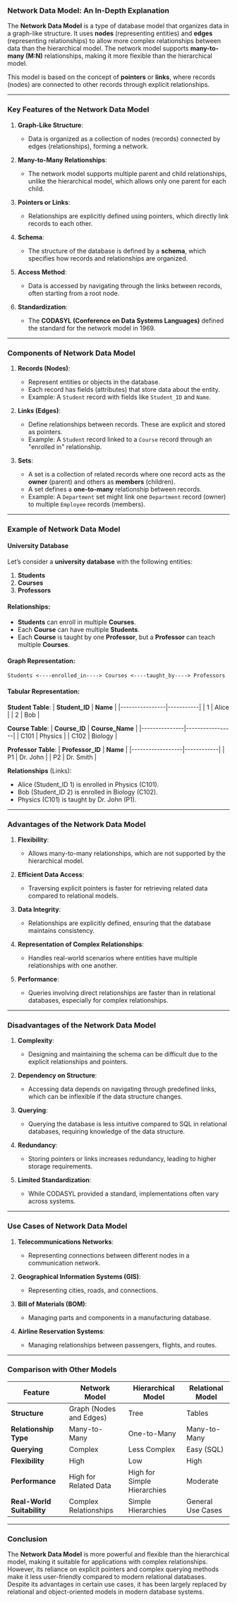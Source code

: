 ### **Network Data Model: An In-Depth Explanation**

The **Network Data Model** is a type of database model that organizes data in a graph-like structure. It uses **nodes** (representing entities) and **edges** (representing relationships) to allow more complex relationships between data than the hierarchical model. The network model supports **many-to-many (M:N)** relationships, making it more flexible than the hierarchical model.

This model is based on the concept of **pointers** or **links**, where records (nodes) are connected to other records through explicit relationships. 

---

### **Key Features of the Network Data Model**

1. **Graph-Like Structure**:
   - Data is organized as a collection of nodes (records) connected by edges (relationships), forming a network.

2. **Many-to-Many Relationships**:
   - The network model supports multiple parent and child relationships, unlike the hierarchical model, which allows only one parent for each child.

3. **Pointers or Links**:
   - Relationships are explicitly defined using pointers, which directly link records to each other.

4. **Schema**:
   - The structure of the database is defined by a **schema**, which specifies how records and relationships are organized.

5. **Access Method**:
   - Data is accessed by navigating through the links between records, often starting from a root node.

6. **Standardization**:
   - The **CODASYL (Conference on Data Systems Languages)** defined the standard for the network model in 1969.

---

### **Components of Network Data Model**

1. **Records (Nodes)**:
   - Represent entities or objects in the database.
   - Each record has fields (attributes) that store data about the entity.
   - Example: A `Student` record with fields like `Student_ID` and `Name`.

2. **Links (Edges)**:
   - Define relationships between records. These are explicit and stored as pointers.
   - Example: A `Student` record linked to a `Course` record through an "enrolled in" relationship.

3. **Sets**:
   - A set is a collection of related records where one record acts as the **owner** (parent) and others as **members** (children).
   - A set defines a **one-to-many** relationship between records.
   - Example: A `Department` set might link one `Department` record (owner) to multiple `Employee` records (members).

---

### **Example of Network Data Model**

#### **University Database**

Let’s consider a **university database** with the following entities:
1. **Students**
2. **Courses**
3. **Professors**

#### **Relationships**:
- **Students** can enroll in multiple **Courses**.
- Each **Course** can have multiple **Students**.
- Each **Course** is taught by one **Professor**, but a **Professor** can teach multiple **Courses**.

#### **Graph Representation**:
```
Students <----enrolled_in----> Courses <----taught_by----> Professors
```

#### **Tabular Representation**:

**Student Table**:
| **Student_ID** | **Name**  |
|----------------|-----------|
| 1              | Alice     |
| 2              | Bob       |

**Course Table**:
| **Course_ID** | **Course_Name** |
|---------------|-----------------|
| C101          | Physics         |
| C102          | Biology         |

**Professor Table**:
| **Professor_ID** | **Name**   |
|------------------|------------|
| P1               | Dr. John   |
| P2               | Dr. Smith  |

**Relationships** (Links):
- Alice (Student_ID 1) is enrolled in Physics (C101).
- Bob (Student_ID 2) is enrolled in Biology (C102).
- Physics (C101) is taught by Dr. John (P1).

---

### **Advantages of the Network Data Model**

1. **Flexibility**:
   - Allows many-to-many relationships, which are not supported by the hierarchical model.

2. **Efficient Data Access**:
   - Traversing explicit pointers is faster for retrieving related data compared to relational models.

3. **Data Integrity**:
   - Relationships are explicitly defined, ensuring that the database maintains consistency.

4. **Representation of Complex Relationships**:
   - Handles real-world scenarios where entities have multiple relationships with one another.

5. **Performance**:
   - Queries involving direct relationships are faster than in relational databases, especially for complex relationships.

---

### **Disadvantages of the Network Data Model**

1. **Complexity**:
   - Designing and maintaining the schema can be difficult due to the explicit relationships and pointers.

2. **Dependency on Structure**:
   - Accessing data depends on navigating through predefined links, which can be inflexible if the data structure changes.

3. **Querying**:
   - Querying the database is less intuitive compared to SQL in relational databases, requiring knowledge of the data structure.

4. **Redundancy**:
   - Storing pointers or links increases redundancy, leading to higher storage requirements.

5. **Limited Standardization**:
   - While CODASYL provided a standard, implementations often vary across systems.

---

### **Use Cases of Network Data Model**

1. **Telecommunications Networks**:
   - Representing connections between different nodes in a communication network.

2. **Geographical Information Systems (GIS)**:
   - Representing cities, roads, and connections.

3. **Bill of Materials (BOM)**:
   - Managing parts and components in a manufacturing database.

4. **Airline Reservation Systems**:
   - Managing relationships between passengers, flights, and routes.

---

### **Comparison with Other Models**

| **Feature**                | **Network Model**           | **Hierarchical Model**      | **Relational Model**         |
|----------------------------|-----------------------------|-----------------------------|------------------------------|
| **Structure**              | Graph (Nodes and Edges)     | Tree                        | Tables                      |
| **Relationship Type**       | Many-to-Many               | One-to-Many                 | Many-to-Many                |
| **Querying**                | Complex                    | Less Complex                | Easy (SQL)                  |
| **Flexibility**             | High                       | Low                         | High                        |
| **Performance**             | High for Related Data      | High for Simple Hierarchies | Moderate                    |
| **Real-World Suitability**  | Complex Relationships      | Simple Hierarchies          | General Use Cases           |

---

### **Conclusion**

The **Network Data Model** is more powerful and flexible than the hierarchical model, making it suitable for applications with complex relationships. However, its reliance on explicit pointers and complex querying methods make it less user-friendly compared to modern relational databases. Despite its advantages in certain use cases, it has been largely replaced by relational and object-oriented models in modern database systems.